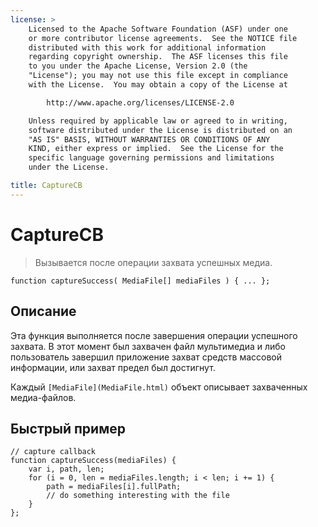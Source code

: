 ```yaml
---
license: >
    Licensed to the Apache Software Foundation (ASF) under one
    or more contributor license agreements.  See the NOTICE file
    distributed with this work for additional information
    regarding copyright ownership.  The ASF licenses this file
    to you under the Apache License, Version 2.0 (the
    "License"); you may not use this file except in compliance
    with the License.  You may obtain a copy of the License at

        http://www.apache.org/licenses/LICENSE-2.0

    Unless required by applicable law or agreed to in writing,
    software distributed under the License is distributed on an
    "AS IS" BASIS, WITHOUT WARRANTIES OR CONDITIONS OF ANY
    KIND, either express or implied.  See the License for the
    specific language governing permissions and limitations
    under the License.

title: CaptureCB
---
```


# CaptureCB

> Вызывается после операции захвата успешных медиа.

    function captureSuccess( MediaFile[] mediaFiles ) { ... };
    

## Описание

Эта функция выполняется после завершения операции успешного захвата. В этот момент был захвачен файл мультимедиа и либо пользователь завершил приложение захват средств массовой информации, или захват предел был достигнут.

Каждый `[MediaFile](MediaFile.html)` объект описывает захваченных медиа-файлов.

## Быстрый пример

    // capture callback
    function captureSuccess(mediaFiles) {
        var i, path, len;
        for (i = 0, len = mediaFiles.length; i < len; i += 1) {
            path = mediaFiles[i].fullPath;
            // do something interesting with the file
        }
    };